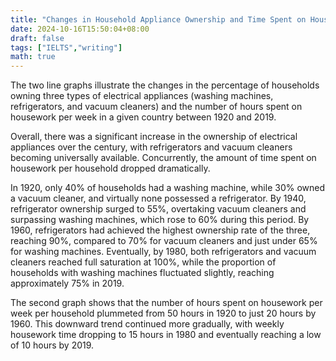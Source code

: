 ```yaml
---
title: "Changes in Household Appliance Ownership and Time Spent on Housework (1920–2019)"
date: 2024-10-16T15:50:04+08:00
draft: false
tags: ["IELTS","writing"]
math: true
---
```


The two line graphs illustrate the changes in the percentage of households owning three types of electrical appliances (washing machines, refrigerators, and vacuum cleaners) and the number of hours spent on housework per week in a given country between 1920 and 2019.

Overall, there was a significant increase in the ownership of electrical appliances over the century, with refrigerators and vacuum cleaners becoming universally available. Concurrently, the amount of time spent on housework per household dropped dramatically.

In 1920, only 40% of households had a washing machine, while 30% owned a vacuum cleaner, and virtually none possessed a refrigerator. By 1940, refrigerator ownership surged to 55%, overtaking vacuum cleaners and surpassing washing machines, which rose to 60% during this period. By 1960, refrigerators had achieved the highest ownership rate of the three, reaching 90%, compared to 70% for vacuum cleaners and just under 65% for washing machines. Eventually, by 1980, both refrigerators and vacuum cleaners reached full saturation at 100%, while the proportion of households with washing machines fluctuated slightly, reaching approximately 75% in 2019.

The second graph shows that the number of hours spent on housework per week per household plummeted from 50 hours in 1920 to just 20 hours by 1960. This downward trend continued more gradually, with weekly housework time dropping to 15 hours in 1980 and eventually reaching a low of 10 hours by 2019.
